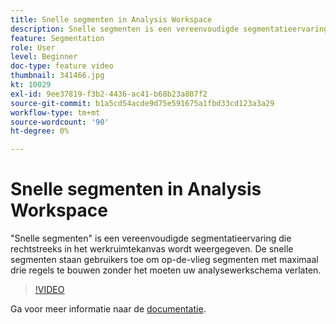 ```yaml
---
title: Snelle segmenten in Analysis Workspace
description: Snelle segmenten is een vereenvoudigde segmentatieervaring die rechtstreeks in het werkruimtekanvas wordt weergegeven. Met Snelle segmenten kunnen gebruikers direct segmenten maken met maximaal drie regels zonder dat ze uw analyseworkflow hoeven te verlaten.
feature: Segmentation
role: User
level: Beginner
doc-type: feature video
thumbnail: 341466.jpg
kt: 10029
exl-id: 9ee37819-f3b2-4436-ac41-b68b23a807f2
source-git-commit: b1a5cd54acde9d75e591675a1fbd33cd123a3a29
workflow-type: tm+mt
source-wordcount: '90'
ht-degree: 0%

---
```


# Snelle segmenten in Analysis Workspace

&quot;Snelle segmenten&quot; is een vereenvoudigde segmentatieervaring die rechtstreeks in het werkruimtekanvas wordt weergegeven. De snelle segmenten staan gebruikers toe om op-de-vlieg segmenten met maximaal drie regels te bouwen zonder het moeten uw analysewerkschema verlaten.

>[!VIDEO](https://video.tv.adobe.com/v/341466/?quality=12&learn=on)

Ga voor meer informatie naar de [documentatie](https://experienceleague.adobe.com/docs/analytics/analyze/analysis-workspace/components/segments/quick-segments.html?lang=nl-NL).
